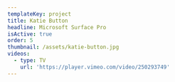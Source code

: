 ```yaml
---
templateKey: project
title: Katie Button
headline: Microsoft Surface Pro
isActive: true
order: 5
thumbnail: /assets/katie-button.jpg
videos:
  - type: TV
    url: 'https://player.vimeo.com/video/250293749'
---
```


